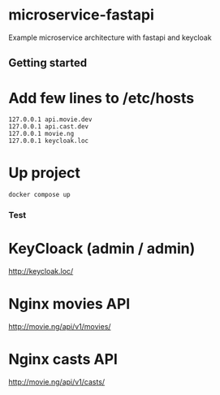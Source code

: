 # microservice-fastapi

Example microservice architecture with fastapi and keycloak

## Getting started

# Add few lines to /etc/hosts
```
127.0.0.1 api.movie.dev
127.0.0.1 api.cast.dev
127.0.0.1 movie.ng
127.0.0.1 keycloak.loc
```

# Up project
```
docker compose up
```

### Test

# KeyCloack (admin / admin)
http://keycloak.loc/

# Nginx movies API
http://movie.ng/api/v1/movies/

# Nginx casts API
http://movie.ng/api/v1/casts/
